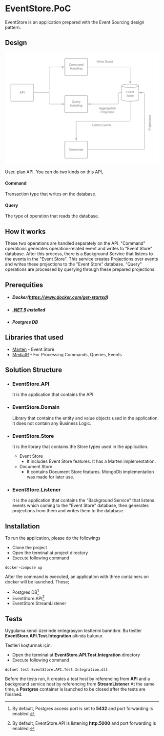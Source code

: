 # EventStore.PoC

EventStore is an application prepared with the Event Sourcing design pattern.

## Design

![alt text](https://github.com/1bcrona/EventStore.PoC/blob/master/eventstore_diagram.png?raw=true)

User, plan API. You can do two kinds on this API,
#### Command

Transaction type that writes on the database.

#### Query

The type of operation that reads the database.

## How it works

These two operations are handled separately on the API. "Command" operations generates operation-related event and writes to "Event Store" database.
After this process, there is a Background Service that listens to the events in the "Event Store". This service creates Projections over events and writes these projections to the "Event Store" database.
"Query" operations are processed by querying through these prepared projections.


## Prerequities
   - ##### Docker(https://www.docker.com/get-started)
   - ##### [.NET 5](https://dotnet.microsoft.com/download/dotnet/5.0) installed 
   - ##### Postgres DB

## Libraries that used

   - [Marten](https://github.com/JasperFx/marten) - Event Store
   - [MediatR](https://github.com/jbogard/MediatR) - For Processing Commands, Queries, Events

## Solution Structure

- ### EventStore.API
  
  It is the application that contains the API.
 
- ### EventStore.Domain

  Library that contains the entity and value objects used in the application. It does not contain any Business Logic.
 
- ### EventStore.Store
 
  It is the library that contains the Store types used in the application.
 
    * Event Store
      - It includes Event Store features. It has a Marten implementation.
    * Document Store
      - It contains Document Store features. MongoDb implementation was made for later use.
 
 - ### EventStore.Listener
      It is the application that contains the "Background Service" that listens events which coming to the "Event Store" database, then generates projections from them and writes  them to the database.
 
 ## Installation
 
To run the application, please do the followings
 * Clone the project
 * Open the terminal at project directory
 * Execute following command
 <pre><code>docker-compose up</code></pre>
 
After the command is executed, an application with three containers on docker will be launched.
These;
 * Postgres DB[^1]
 * EventStore.API[^2]
 * EventStore.StreamListener
 
 [^1]: By default, Postgres access port is set to **5432** and port forwarding is enabled.</sup>
 [^2]: By default, EventStore.API is listening  **http:5000** and port forwarding is enabled.</sup>
 
 ## Tests
 
 Uygulama kendi üzerinde entegrasyon testlerini barındırır.
 Bu testler **EventStore.API.Test.Integration** altında bulunur.
 
 Testleri koşturmak için;
 * Open the terminal at **EventStore.API.Test.Integration** directory
 * Execute following command
 <pre><code>dotnet test EventStore.API.Test.Integration.dll</code></pre>
 
 Before the tests run, it creates a test host by referencing from **API** and a background service host by referencing from **StreamListener**
 At the same time, a **Postgres** container is launched to be closed after the tests are finished.
